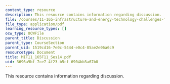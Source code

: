 ```yaml
---
content_type: resource
description: This resource contains information regarding discussion.
file: /courses/11-165-infrastructure-and-energy-technology-challenges-fall-2011/3696a9bf7ce74f23b5cf6904bb3a67b0_MIT11_165F11_Ses14.pdf
file_type: application/pdf
learning_resource_types: []
ocw_type: OCWFile
parent_title: Discussion
parent_type: CourseSection
parent_uid: 1519cd16-7e0c-5444-e0c4-85ae2e06a6c9
resourcetype: Document
title: MIT11_165F11_Ses14.pdf
uid: 3696a9bf-7ce7-4f23-b5cf-6904bb3a67b0
---
```

This resource contains information regarding discussion.

